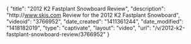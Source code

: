 {
    "title": "2012 K2 Fastplant Snowboard Review",
    "description": "http:\/\/www.skis.com Review for the 2012 K2 Fastplant Snowboard",
    "videoid": "3766952",
    "date_created": "1411361244",
    "date_modified": "1418182019",
    "type": "captivate",
    "layout": "video",
    "url": "\/v\/2012-k2-fastplant-snowboard-review\/3766952"
}